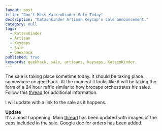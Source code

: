```yaml
---
layout: post
title: "Don't Miss KatzenKinder Sale Today"
description: "Katzenkinder Artisan Keycap's sale announcement."
category: null
tags: 
  - KatzenKinder
  - Artisan
  - Keycaps
  - Sale
  - Geekhack
published: true
keywords: geekhack, sale, artisans, keysaps, KatzenKinder,
---
```


The sale is taking place sometime today. It should be taking place somewhere on geekhack. At the moment it looks like it will be taking the form of a 24 hour raffle similar to how brocaps orchestrates his sales.  
Follow this [thread](https://geekhack.org/index.php?topic=64501.0) for additional information.

I will update with a link to the sale as it happens.

**Update**  
It's almost happening. Main [thread](https://geekhack.org/index.php?topic=64501.0) has been updated with images of the caps included in the sale.
Google doc for orders has been added.

